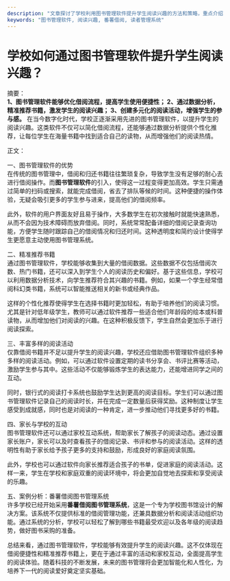 ```yaml
---
description: "文章探讨了学校利用图书管理软件提升学生阅读兴趣的方法和策略，重点介绍如何通过技术手段优化借阅体验。"
keywords: "图书管理软件, 阅读兴趣, 番薯借阅, 读者管理系统"
---
```

# 学校如何通过图书管理软件提升学生阅读兴趣？

摘要：   
**1、图书管理软件能够优化借阅流程，提高学生使用便捷性； 2、通过数据分析，精准推荐书籍，激发学生的阅读兴趣； 3、创建多元化的阅读活动，增强学生的参与感。** 在当今数字化时代，学校正逐渐采用先进的图书管理软件，以提升学生的阅读兴趣。这类软件不仅可以简化借阅流程，还能够通过数据分析提供个性化推荐，让每位学生在海量书籍中找到适合自己的读物，从而增强他们的阅读热情。

正文：   

一、图书管理软件的优势  
在传统的图书管理中，借阅和归还书籍往往繁琐复杂，导致学生没有足够的耐心去进行借阅操作。而**图书管理软件**的引入，使得这一过程变得更加高效。学生只需通过简单的扫码或搜索，就能完成借阅，省去了排队等候的时间。这种便捷的操作体验，无疑会吸引更多的学生参与进来，提高他们的借阅频率。

此外，软件的用户界面友好且易于操作，大多数学生在初次接触时就能快速熟悉，从而不会因为技术障碍而放弃借阅。同时，系统常常配备详细的借阅记录查询功能，方便学生随时跟踪自己的借阅情况和归还时间。这种透明度和简约设计使得学生更愿意主动使用图书管理系统。

二、精准推荐书籍  
通过图书管理软件，学校能够收集到大量的借阅数据。这些数据不仅包括借阅次数、热门书籍，还可以深入到学生个人的阅读历史和偏好。基于这些信息，学校可以利用数据分析技术，向学生推荐符合其兴趣的书籍。例如，如果一个学生经常借阅科幻类书籍，系统可以智能推送相关的新书或经典作品。

这样的个性化推荐使得学生在选择书籍时更加轻松，有助于培养他们的阅读习惯。尤其是针对低年级学生，教师可以通过软件推荐一些适合他们年龄段的绘本或科普读物，从而增加他们对阅读的兴趣。在这种积极反馈下，学生自然会更加乐于进行阅读探索。

三、丰富多样的阅读活动  
仅靠借阅书籍并不足以提升学生的阅读兴趣，学校还应借助图书管理软件组织多种多样的阅读活动。例如，可以通过软件设置定期的读书分享会、书评比赛等活动，激励学生参与其中。这些活动不仅能够锻炼学生的表达能力，还能增进同学之间的互动。

同时，银行式的阅读打卡系统也鼓励学生达到更高的阅读目标。学生们可以通过图书管理软件记录自己的阅读时长，并在完成一定数量后获得奖励。这种制度让学生感受到成就感，同时也是对阅读的一种肯定，进一步推动他们寻找更多好的书籍。

四、家长与学校的互动  
图书管理软件还可以通过家校互动系统，帮助家长了解孩子的阅读动态。通过设置家长账户，家长可以及时查看孩子的借阅记录、书评和参与的阅读活动。这样的透明性有助于家长给予孩子更多的支持和鼓励，形成良好的家庭阅读氛围。

此外，学校也可以通过软件向家长推荐适合孩子的书单，促进家庭的阅读活动。这样一来，学生在学校和家庭双重的阅读环境中，将会更加自觉地去探索和享受阅读的乐趣。

五、案例分析：番薯借阅图书管理系统  
许多学校已经开始采用**番薯借阅图书管理系统**，这是一个专为学校图书馆设计的解决方案。该系统不仅提供标准的借阅管理功能，还兼具数据分析和阅读活动组织功能。通过系统的分析，学校可以轻松了解到哪些书籍最受欢迎以及各年级的阅读趋势，做好图书采购的准备。

总结来看，通过图书管理软件，学校能够有效提升学生的阅读兴趣。这不仅体现在借阅便捷性和精准推荐书籍上，更在于通过丰富的活动和家校互动，全面提高学生的阅读体验。随着科技的不断发展，未来的图书管理将会更加智能化和人性化，为培养下一代的阅读爱好奠定坚实基础。
